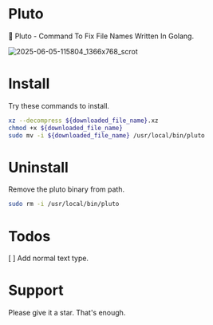 # Pluto

🚀 Pluto - Command To Fix File Names Written In Golang.

![2025-06-05-115804_1366x768_scrot](https://github.com/user-attachments/assets/db5f3c98-feeb-4c5d-9057-b240bb406762)

# Install

Try these commands to install.

```bash
xz --decompress ${downloaded_file_name}.xz
chmod +x ${downloaded_file_name}
sudo mv -i ${downloaded_file_name} /usr/local/bin/pluto
```

# Uninstall

Remove the pluto binary from path.

```bash
sudo rm -i /usr/local/bin/pluto
```

# Todos

[ ] Add normal text type.

# Support

Please give it a star. That's enough.
